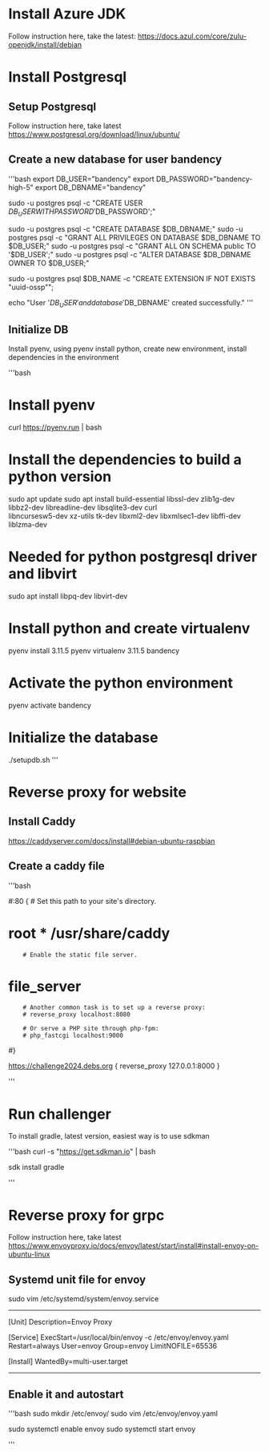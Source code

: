 

# Install Azure JDK

Follow instruction here, take the latest:
https://docs.azul.com/core/zulu-openjdk/install/debian

# Install Postgresql

## Setup Postgresql

Follow instruction here, take latest
https://www.postgresql.org/download/linux/ubuntu/

## Create a new database for user bandency

'''bash
export DB_USER="bandency"
export DB_PASSWORD="bandency-high-5"
export DB_DBNAME="bandency"

sudo -u postgres psql -c "CREATE USER $DB_USER WITH PASSWORD '$DB_PASSWORD';"

sudo -u postgres psql -c "CREATE DATABASE $DB_DBNAME;"
sudo -u postgres psql -c "GRANT ALL PRIVILEGES ON DATABASE $DB_DBNAME TO $DB_USER;"
sudo -u postgres psql -c "GRANT ALL ON SCHEMA public TO '$DB_USER';"
sudo -u postgres psql -c "ALTER DATABASE $DB_DBNAME OWNER TO $DB_USER;"

sudo -u postgres psql $DB_NAME -c "CREATE EXTENSION IF NOT EXISTS \"uuid-ossp\"";

echo "User '$DB_USER' and database '$DB_DBNAME' created successfully."
'''

## Initialize DB

Install pyenv, using pyenv install python, create new environment, install dependencies in the environment

'''bash

# Install pyenv
curl https://pyenv.run | bash

# Install the dependencies to build a python version
sudo apt update
sudo apt install build-essential libssl-dev zlib1g-dev \
libbz2-dev libreadline-dev libsqlite3-dev curl \
libncursesw5-dev xz-utils tk-dev libxml2-dev libxmlsec1-dev libffi-dev liblzma-dev

# Needed for python postgresql driver and libvirt
sudo apt install libpq-dev libvirt-dev

# Install python and create virtualenv
pyenv install 3.11.5
pyenv virtualenv 3.11.5 bandency

# Activate the python environment

pyenv activate bandency

# Initialize the database

./setupdb.sh
'''


# Reverse proxy for website

## Install Caddy
https://caddyserver.com/docs/install#debian-ubuntu-raspbian

## Create a caddy file


'''bash

#:80 {
        # Set this path to your site's directory.
#       root * /usr/share/caddy

        # Enable the static file server.
#       file_server

        # Another common task is to set up a reverse proxy:
        # reverse_proxy localhost:8080

        # Or serve a PHP site through php-fpm:
        # php_fastcgi localhost:9000
#}

https://challenge2024.debs.org {
  reverse_proxy 127.0.0.1:8000
}

'''

# Run challenger

To install gradle, latest version, easiest way is to use sdkman

'''bash
curl -s "https://get.sdkman.io" | bash

sdk install gradle

'''


# Reverse proxy for grpc

Follow instruction here, take latest
https://www.envoyproxy.io/docs/envoy/latest/start/install#install-envoy-on-ubuntu-linux

## Systemd unit file for envoy

sudo vim /etc/systemd/system/envoy.service

-------------
[Unit]
Description=Envoy Proxy

[Service]
ExecStart=/usr/local/bin/envoy -c /etc/envoy/envoy.yaml
Restart=always
User=envoy
Group=envoy
LimitNOFILE=65536

[Install]
WantedBy=multi-user.target

-------------

## Enable it and autostart

'''bash
sudo mkdir /etc/envoy/
sudo vim /etc/envoy/envoy.yaml



sudo systemctl enable envoy
sudo systemctl start envoy


'''


